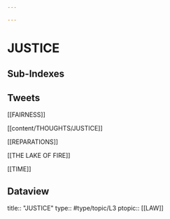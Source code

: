 ```yaml
---

---
```

# JUSTICE
## Sub-Indexes


## Tweets
[[FAIRNESS]]

[[content/THOUGHTS/JUSTICE]]

[[REPARATIONS]]

[[THE LAKE OF FIRE]]

[[TIME]]

## Dataview
title:: "JUSTICE"
type:: #type/topic/L3
ptopic:: [[LAW]]